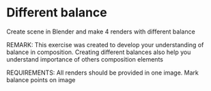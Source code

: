 # Different balance
Create scene in Blender and make 4 renders with different balance

REMARK: This exercise was created to develop your understanding of balance in composition. Creating different balances also help you understand importance of others composition elements

REQUIREMENTS: All renders should be provided in one image. Mark balance points on image 

